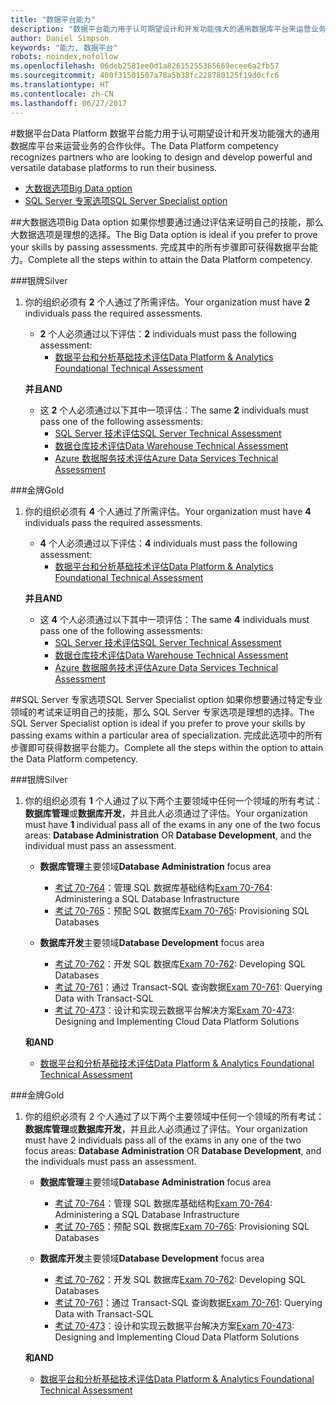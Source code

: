 ```yaml
---
title: "数据平台能力"
description: "数据平台能力用于认可期望设计和开发功能强大的通用数据库平台来运营业务的合作伙伴。"
author: Daniel Simpson
keywords: "能力, 数据平台"
robots: noindex,nofollow
ms.openlocfilehash: 06deb2581ee0d1a82615255365669ecee6a2fb57
ms.sourcegitcommit: 400f31501507a78a5b38fc228780125f19d0cfc6
ms.translationtype: HT
ms.contentlocale: zh-CN
ms.lasthandoff: 06/27/2017
---
```

#<a name="data-platform"></a><span data-ttu-id="f46b9-104">数据平台</span><span class="sxs-lookup"><span data-stu-id="f46b9-104">Data Platform</span></span>
<span data-ttu-id="f46b9-105">数据平台能力用于认可期望设计和开发功能强大的通用数据库平台来运营业务的合作伙伴。</span><span class="sxs-lookup"><span data-stu-id="f46b9-105">The Data Platform competency recognizes partners who are looking to design and develop powerful and versatile database platforms to run their business.</span></span>

- [<span data-ttu-id="f46b9-106">大数据选项</span><span class="sxs-lookup"><span data-stu-id="f46b9-106">Big Data option</span></span>](#big-data-option) 
- [<span data-ttu-id="f46b9-107">SQL Server 专家选项</span><span class="sxs-lookup"><span data-stu-id="f46b9-107">SQL Server Specialist option</span></span>](#sql-server-specialist-option)

##<a name="big-data-option"></a><span data-ttu-id="f46b9-108">大数据选项</span><span class="sxs-lookup"><span data-stu-id="f46b9-108">Big Data option</span></span>
<span data-ttu-id="f46b9-109">如果你想要通过通过评估来证明自己的技能，那么大数据选项是理想的选择。</span><span class="sxs-lookup"><span data-stu-id="f46b9-109">The Big Data option is ideal if you prefer to prove your skills by passing assessments.</span></span> <span data-ttu-id="f46b9-110">完成其中的所有步骤即可获得数据平台能力。</span><span class="sxs-lookup"><span data-stu-id="f46b9-110">Complete all the steps within to attain the Data Platform competency.</span></span>

###<a name="silver"></a><span data-ttu-id="f46b9-111">银牌</span><span class="sxs-lookup"><span data-stu-id="f46b9-111">Silver</span></span>
1. <span data-ttu-id="f46b9-112">你的组织必须有 **2** 个人通过了所需评估。</span><span class="sxs-lookup"><span data-stu-id="f46b9-112">Your organization must have **2** individuals pass the required assessments.</span></span>

    - <span data-ttu-id="f46b9-113">**2** 个人必须通过以下评估：</span><span class="sxs-lookup"><span data-stu-id="f46b9-113">**2** individuals must pass the following assessment:</span></span>
        - [<span data-ttu-id="f46b9-114">数据平台和分析基础技术评估</span><span class="sxs-lookup"><span data-stu-id="f46b9-114">Data Platform & Analytics Foundational Technical Assessment</span></span>](https://partneruniversity.microsoft.com/?whr=uri:MicrosoftAccount&courseId=14354&scoId=nNGssUygB_8504778676)

    **<span data-ttu-id="f46b9-115">并且</span><span class="sxs-lookup"><span data-stu-id="f46b9-115">AND</span></span>**

    - <span data-ttu-id="f46b9-116">这 **2** 个人必须通过以下其中一项评估：</span><span class="sxs-lookup"><span data-stu-id="f46b9-116">The same **2** individuals must pass one of the following assessments:</span></span>
        - [<span data-ttu-id="f46b9-117">SQL Server 技术评估</span><span class="sxs-lookup"><span data-stu-id="f46b9-117">SQL Server Technical Assessment</span></span>](https://partneruniversity.microsoft.com/?whr=uri:MicrosoftAccount&courseId=14355&scoId=nzHk0hygB_7404778676)
        - [<span data-ttu-id="f46b9-118">数据仓库技术评估</span><span class="sxs-lookup"><span data-stu-id="f46b9-118">Data Warehouse Technical Assessment</span></span>](https://partneruniversity.microsoft.com/?whr=uri:MicrosoftAccount&courseId=17491&scoId=1yUZ01TnD_1606265419)
        - [<span data-ttu-id="f46b9-119">Azure 数据服务技术评估</span><span class="sxs-lookup"><span data-stu-id="f46b9-119">Azure Data Services Technical Assessment</span></span>](https://partneruniversity.microsoft.com/?whr=uri:MicrosoftAccount&courseId=17490&scoId=2h3AfWTnD_4706265419)

###<a name="gold"></a><span data-ttu-id="f46b9-120">金牌</span><span class="sxs-lookup"><span data-stu-id="f46b9-120">Gold</span></span>
1. <span data-ttu-id="f46b9-121">你的组织必须有 **4** 个人通过了所需评估。</span><span class="sxs-lookup"><span data-stu-id="f46b9-121">Your organization must have **4** individuals pass the required assessments.</span></span>

    - <span data-ttu-id="f46b9-122">**4** 个人必须通过以下评估：</span><span class="sxs-lookup"><span data-stu-id="f46b9-122">**4** individuals must pass the following assessment:</span></span>
        - [<span data-ttu-id="f46b9-123">数据平台和分析基础技术评估</span><span class="sxs-lookup"><span data-stu-id="f46b9-123">Data Platform & Analytics Foundational Technical Assessment</span></span>](https://partneruniversity.microsoft.com/?whr=uri:MicrosoftAccount&courseId=14354&scoId=nNGssUygB_8504778676)

    **<span data-ttu-id="f46b9-124">并且</span><span class="sxs-lookup"><span data-stu-id="f46b9-124">AND</span></span>**

    - <span data-ttu-id="f46b9-125">这 **4** 个人必须通过以下其中一项评估：</span><span class="sxs-lookup"><span data-stu-id="f46b9-125">The same **4** individuals must pass one of the following assessments:</span></span>
        - [<span data-ttu-id="f46b9-126">SQL Server 技术评估</span><span class="sxs-lookup"><span data-stu-id="f46b9-126">SQL Server Technical Assessment</span></span>](https://partneruniversity.microsoft.com/?whr=uri:MicrosoftAccount&courseId=14355&scoId=nzHk0hygB_7404778676)
        - [<span data-ttu-id="f46b9-127">数据仓库技术评估</span><span class="sxs-lookup"><span data-stu-id="f46b9-127">Data Warehouse Technical Assessment</span></span>](https://partneruniversity.microsoft.com/?whr=uri:MicrosoftAccount&courseId=17491&scoId=1yUZ01TnD_1606265419)
        - [<span data-ttu-id="f46b9-128">Azure 数据服务技术评估</span><span class="sxs-lookup"><span data-stu-id="f46b9-128">Azure Data Services Technical Assessment</span></span>](https://partneruniversity.microsoft.com/?whr=uri:MicrosoftAccount&courseId=17490&scoId=2h3AfWTnD_4706265419)

##<a name="sql-server-specialist-option"></a><span data-ttu-id="f46b9-129">SQL Server 专家选项</span><span class="sxs-lookup"><span data-stu-id="f46b9-129">SQL Server Specialist option</span></span>
<span data-ttu-id="f46b9-130">如果你想要通过特定专业领域的考试来证明自己的技能，那么 SQL Server 专家选项是理想的选择。</span><span class="sxs-lookup"><span data-stu-id="f46b9-130">The SQL Server Specialist option is ideal if you prefer to prove your skills by passing exams within a particular area of specialization.</span></span> <span data-ttu-id="f46b9-131">完成此选项中的所有步骤即可获得数据平台能力。</span><span class="sxs-lookup"><span data-stu-id="f46b9-131">Complete all the steps within the option to attain the Data Platform competency.</span></span>

###<a name="silver"></a><span data-ttu-id="f46b9-132">银牌</span><span class="sxs-lookup"><span data-stu-id="f46b9-132">Silver</span></span>
1. <span data-ttu-id="f46b9-133">你的组织必须有 **1** 个人通过了以下两个主要领域中任何一个领域的所有考试：**数据库管理**或**数据库开发**，并且此人必须通过了评估。</span><span class="sxs-lookup"><span data-stu-id="f46b9-133">Your organization must have **1** individual pass all of the exams in any one of the two focus areas: **Database Administration** OR **Database Development**, and the individual must pass an assessment.</span></span>

    - <span data-ttu-id="f46b9-134">**数据库管理**主要领域</span><span class="sxs-lookup"><span data-stu-id="f46b9-134">**Database Administration** focus area</span></span>
        - <span data-ttu-id="f46b9-135">[考试 70-764](https://www.microsoft.com/en-us/learning/exam-70-764.aspx)：管理 SQL 数据库基础结构</span><span class="sxs-lookup"><span data-stu-id="f46b9-135">[Exam 70-764](https://www.microsoft.com/en-us/learning/exam-70-764.aspx): Administering a SQL Database Infrastructure</span></span> 
        - <span data-ttu-id="f46b9-136">[考试 70-765](https://www.microsoft.com/en-us/learning/exam-70-765.aspx)：预配 SQL 数据库</span><span class="sxs-lookup"><span data-stu-id="f46b9-136">[Exam 70-765](https://www.microsoft.com/en-us/learning/exam-70-765.aspx): Provisioning SQL Databases</span></span>

    - <span data-ttu-id="f46b9-137">**数据库开发**主要领域</span><span class="sxs-lookup"><span data-stu-id="f46b9-137">**Database Development** focus area</span></span>
        - <span data-ttu-id="f46b9-138">[考试 70-762](https://www.microsoft.com/en-us/learning/exam-70-762.aspx)：开发 SQL 数据库</span><span class="sxs-lookup"><span data-stu-id="f46b9-138">[Exam 70-762](https://www.microsoft.com/en-us/learning/exam-70-762.aspx): Developing SQL Databases</span></span>
        - <span data-ttu-id="f46b9-139">[考试 70-761](https://www.microsoft.com/en-us/learning/exam-70-761.aspx)：通过 Transact-SQL 查询数据</span><span class="sxs-lookup"><span data-stu-id="f46b9-139">[Exam 70-761](https://www.microsoft.com/en-us/learning/exam-70-761.aspx): Querying Data with Transact-SQL</span></span>
        - <span data-ttu-id="f46b9-140">[考试 70-473](https://www.microsoft.com/en-us/learning/exam-70-473.aspx)：设计和实现云数据平台解决方案</span><span class="sxs-lookup"><span data-stu-id="f46b9-140">[Exam 70-473](https://www.microsoft.com/en-us/learning/exam-70-473.aspx): Designing and Implementing Cloud Data Platform Solutions</span></span>

    **<span data-ttu-id="f46b9-141">和</span><span class="sxs-lookup"><span data-stu-id="f46b9-141">AND</span></span>**

    - [<span data-ttu-id="f46b9-142">数据平台和分析基础技术评估</span><span class="sxs-lookup"><span data-stu-id="f46b9-142">Data Platform & Analytics Foundational Technical Assessment</span></span>](https://partneruniversity.microsoft.com/?whr=uri:MicrosoftAccount&courseId=14354&scoId=nNGssUygB_8504778676)

###<a name="gold"></a><span data-ttu-id="f46b9-143">金牌</span><span class="sxs-lookup"><span data-stu-id="f46b9-143">Gold</span></span>
1. <span data-ttu-id="f46b9-144">你的组织必须有 2 个人通过了以下两个主要领域中任何一个领域的所有考试：**数据库管理**或**数据库开发**，并且此人必须通过了评估。</span><span class="sxs-lookup"><span data-stu-id="f46b9-144">Your organization must have 2 individuals pass all of the exams in any one of the two focus areas: **Database Administration** OR **Database Development**, and the individuals must pass an assessment.</span></span>

    - <span data-ttu-id="f46b9-145">**数据库管理**主要领域</span><span class="sxs-lookup"><span data-stu-id="f46b9-145">**Database Administration** focus area</span></span>
        - <span data-ttu-id="f46b9-146">[考试 70-764](https://www.microsoft.com/en-us/learning/exam-70-764.aspx)：管理 SQL 数据库基础结构</span><span class="sxs-lookup"><span data-stu-id="f46b9-146">[Exam 70-764](https://www.microsoft.com/en-us/learning/exam-70-764.aspx): Administering a SQL Database Infrastructure</span></span> 
        - <span data-ttu-id="f46b9-147">[考试 70-765](https://www.microsoft.com/en-us/learning/exam-70-765.aspx)：预配 SQL 数据库</span><span class="sxs-lookup"><span data-stu-id="f46b9-147">[Exam 70-765](https://www.microsoft.com/en-us/learning/exam-70-765.aspx): Provisioning SQL Databases</span></span>

    - <span data-ttu-id="f46b9-148">**数据库开发**主要领域</span><span class="sxs-lookup"><span data-stu-id="f46b9-148">**Database Development** focus area</span></span>
        - <span data-ttu-id="f46b9-149">[考试 70-762](https://www.microsoft.com/en-us/learning/exam-70-762.aspx)：开发 SQL 数据库</span><span class="sxs-lookup"><span data-stu-id="f46b9-149">[Exam 70-762](https://www.microsoft.com/en-us/learning/exam-70-762.aspx): Developing SQL Databases</span></span>
        - <span data-ttu-id="f46b9-150">[考试 70-761](https://www.microsoft.com/en-us/learning/exam-70-761.aspx)：通过 Transact-SQL 查询数据</span><span class="sxs-lookup"><span data-stu-id="f46b9-150">[Exam 70-761](https://www.microsoft.com/en-us/learning/exam-70-761.aspx): Querying Data with Transact-SQL</span></span>
        - <span data-ttu-id="f46b9-151">[考试 70-473](https://www.microsoft.com/en-us/learning/exam-70-473.aspx)：设计和实现云数据平台解决方案</span><span class="sxs-lookup"><span data-stu-id="f46b9-151">[Exam 70-473](https://www.microsoft.com/en-us/learning/exam-70-473.aspx): Designing and Implementing Cloud Data Platform Solutions</span></span>

    **<span data-ttu-id="f46b9-152">和</span><span class="sxs-lookup"><span data-stu-id="f46b9-152">AND</span></span>**

    - [<span data-ttu-id="f46b9-153">数据平台和分析基础技术评估</span><span class="sxs-lookup"><span data-stu-id="f46b9-153">Data Platform & Analytics Foundational Technical Assessment</span></span>](https://partneruniversity.microsoft.com/?whr=uri:MicrosoftAccount&courseId=14354&scoId=nNGssUygB_8504778676)



